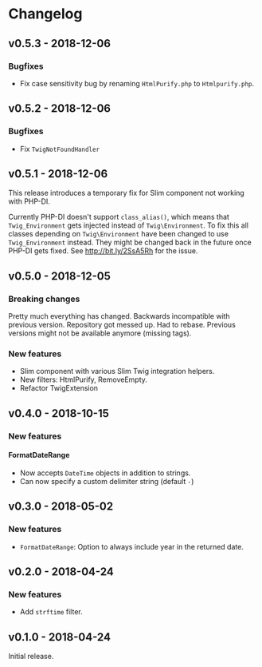 # Changelog

## v0.5.3 - 2018-12-06
### Bugfixes
- Fix case sensitivity bug by renaming `HtmlPurify.php` to `Htmlpurify.php`.

## v0.5.2 - 2018-12-06
### Bugfixes
- Fix `TwigNotFoundHandler`

## v0.5.1 - 2018-12-06
This release introduces a temporary fix for Slim component not working with
PHP-DI.

Currently PHP-DI doesn't support `class_alias()`, which means that
`Twig_Environment` gets injected instead of `Twig\Environment`. To fix this all
classes depending on `Twig\Environment` have been changed to use
`Twig_Environment` instead. They might be changed back in the future once PHP-DI
gets fixed. See http://bit.ly/2SsA5Rh for the issue.

## v0.5.0 - 2018-12-05
### Breaking changes
Pretty much everything has changed. Backwards incompatible with previous
version. Repository got messed up. Had to rebase. Previous versions might not
be available anymore (missing tags).

### New features
- Slim component with various Slim Twig integration helpers.
- New filters: HtmlPurify, RemoveEmpty.
- Refactor TwigExtension

## v0.4.0 - 2018-10-15
### New features
#### FormatDateRange
- Now accepts `DateTime` objects in addition to strings.
- Can now specify a custom delimiter string (default `-`)

## v0.3.0 - 2018-05-02
### New features
- `FormatDateRange`: Option to always include year in the returned date.

## v0.2.0 - 2018-04-24
### New features
- Add `strftime` filter.

## v0.1.0 - 2018-04-24
Initial release.
